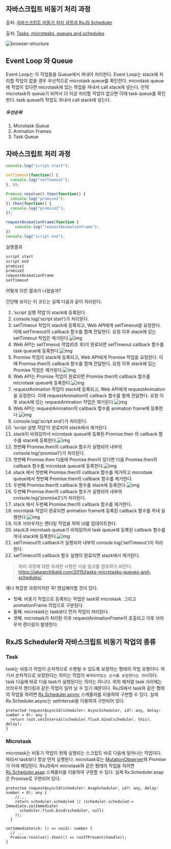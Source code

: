## 자바스크립트 비동기 처리 과정

출처: [자바스크립트 비동기 처리 과정과 RxJS Scheduler](http://sculove.github.io/blog/2018/01/18/javascriptflow/)

출처: [Tasks, microtasks, queues and schedules](https://jakearchibald.com/2015/tasks-microtasks-queues-and-schedules/)

![browser-structure](./static/img/07.browser-structure.png)



## Event Loop 와 Queue

Event Loop는 이 작업들을 Queue에서 꺼내어 처리한다.
Event Loop는 stack에 처리할 작업이 없을 경우 우선적으로 microtask queue를 확인한다. microtask queue에 작업이 있다면 microtask에 있는 작업을 꺼내서 call stack에 넣는다. 만약 microtask의 queue가 비어서 더 이상 처리할 작업이 없으면 이때 task queue를 확인한다. task queue의 작업도 꺼내서 call stack에 넣는다.



##### 우선순위

1. Microtask Queue
2. Animation Frames
3. Task Queue



## 자바스크립트 처리 과정

```js
console.log("script start");

setTimeout(function() {
  console.log("setTimeout");
}, 0);

Promise.resolve().then(function() {
  console.log("promise1");
}).then(function() {
  console.log("promise2");
});

requestAnimationFrame(function {
    console.log("requestAnimationFrame");
})
console.log("script end");
```



실행결과

```js
script start
script end
promise1
promise2
requestAnimationFrame
setTimeout
```



어떻게 이런 결과가 나왔을까?

간단해 보이는 이 코드는 실제 다음과 같이 처리된다.

1. ‘script 실행 작업’이 stack에 등록된다.
2. console.log(‘script start’)가 처리된다.
3. setTimeout 작업이 stack에 등록되고, Web API에게 setTimeout을 요청한다. 이때 setTimeout의 callback 함수를 함께 전달한다. 요청 이후 stack에 있는 setTimeout 작업은 제거된다.![img](./static/img/07.step1.png)
4. Web API는 setTimeout 작업(0초 후)이 완료되면 setTimeout callback 함수를 task queue에 등록한다.![img](./static/img/07.step2.png)
5. Promise 작업이 stack에 등록되고, Web API에게 Promise 작업을 요청한다. 이때 Promise.then의 callback 함수를 함께 전달한다. 요청 이후 stack에 있는 Promise 작업은 제거된다.![img](./static/img/07.step3.png)
6. Web API는 Promise 작업이 완료되면 Promise.then의 callback 함수를 microtask queue에 등록한다.![img](./static/img/07.step4.png)
7. requestAnimation 작업이 stack에 등록되고, Web API에게 requestAnimation을 요청한다. 이때 requestAnimation의 callback 함수를 함께 전달한다. 요청 이후 stack에 있는 requestAnimation 작업은 제거된다.![img](./static/img/07.step5.png)
8. Web API는 requestAnimation의 callback 함수를 animation frame에 등록한다.![img](./static/img/07.step6.png)
9. console.log(‘script end’)가 처리된다.
10. ‘script 실행 작업’이 완료되어 stack에서 제거된다.
11. stack이 비워있어서 microtask queue에 등록된 Promise.then 의 callback 함수를 stack에 등록한다.![img](./static/img/07.promise-step1.png)
12. 첫번째 Promise.then의 callback 함수가 실행되어 내부의 console.log(‘promise1’)가 처리된다.
13. 첫번째 Promise.then 다음에 Promise.then이 있다면 다음 Promise.then의 callback 함수를 microtask queue에 등록한다.![img](./static/img/07.promise-step2.png)
14. stack 에서 첫번째 Promise.then의 callback 함수를 제거하고 microtask queue에서 첫번째 Promise.then의 callback 함수를 제거한다.
15. 두번째 Promise.then의 callback 함수를 stack에 등록한다.![img](./static/img/07.promise-step3.png)
16. 두번째 Promise.then의 callback 함수가 실행되어 내부의 console.log(‘promise2’)가 처리된다.
17. stack 에서 두번째 Promise.then의 callback 함수를 제거한다.
18. microtask 작업이 완료되면 animation frame에 등록된 callback 함수를 꺼내 실행한다.![img](./static/img/07.raf-step.png)
19. 이후 브라우저는 랜더링 작업을 하여 UI를 업데이트한다.
20. stack과 microtask queue가 비워있어서 task queue에 등록된 callback 함수를 꺼내 stack에 등록한다.![img](./static/img/07.task-step.png)
21. setTimeout의 callback가 실행되어 내부의 console.log(‘setTimeout’)이 처리된다.
22. setTimeout의 callback 함수 실행이 완료되면 stack에서 제거된다.

> 처리 과정에 대한 자세한 사항은 다음 링크를 참조하기 바란다.
> https://jakearchibald.com/2015/tasks-microtasks-queues-and-schedules/

꽤나 복잡한 과정이지만 꼭! 명심해야할 것이 있다.

- 첫째. 비동기 작업으로 등록되는 작업은 task와 microtask. 그리고 animationFrame 작업으로 구분된다.
- 둘째. microtask는 task보다 먼저 작업이 처리된다.
- 셋째. microtask가 처리된 이후 requestAnimationFrame이 호출되고 이후 브라우저 랜더링이 발생한다.



## RxJS Scheduler와 자바스크립트 비동기 작업의 종류

### Task

task는 비동기 작업이 순차적으로 수행될 수 있도록 보장하는 형태의 작업 유형이다. 여기서 순차적으로 보장한다는 의미는 작업이 `예약되어있는 순서를 보장한다는 의미`이다. task 다음에 바로 다음 task가 실행된다는 의미는 아니다. 위의 예처럼 task 사이에는 브라우저 랜더링과 같은 작업이 일어 날 수 있기 때문이다.
RxJS에서 task와 같은 형태의 작업을 하려면 [Rx.Scheduler.async](http://reactivex.io/rxjs/variable/index.html#static-variable-async) 스케줄러를 이용하여 구현할 수 있다.
실제 Rx.Scheduler.async는 setInterval을 이용하여 구현되어 있다.

```
protected requestAsyncId(scheduler: AsyncScheduler, id?: any, delay: number = 0): any {
  return root.setInterval(scheduler.flush.bind(scheduler, this), delay);
}
```

### Microtask

microtask는 비동기 작업이 현재 실행되는 스크립트 바로 다음에 일어나는 작업이다. 따라서 task보다 항상 먼저 실행된다.
microtask로는 [MutationObserver](https://developer.mozilla.org/ko/docs/Web/API/MutationObserver)와 Promise가 이에 해당된다.
RxJS에서 microtask와 같은 형태의 작업을 하려면 [Rx.Scheduler.asap](http://reactivex.io/rxjs/variable/index.html#static-variable-asap) 스케줄러를 이용하여 구현할 수 있다.
실제 Rx.Scheduler.asap은 Promise로 구현되어 있다.

```
protected requestAsyncId(scheduler: AsapScheduler, id?: any, delay: number = 0): any {
    //...
    return scheduler.scheduled || (scheduler.scheduled = Immediate.setImmediate(
      scheduler.flush.bind(scheduler, null)
    ));
  }

setImmediate(cb: () => void): number {
  // ...
  Promise.resolve().then(() => runIfPresent(handle));
}
```